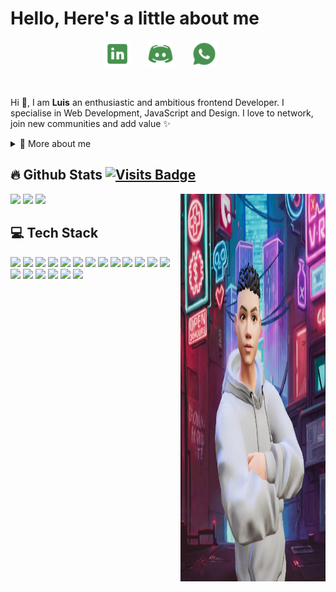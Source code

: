 # Hello, Here's a little about me

<p align="center">
  <a href="https://www.linkedin.com/in/lmghw/"><img width="42px" alt="LinkedIn" title="LinkedIn" src="/assets/LinkedIn.png"/></a>
  &#8287;&#8287;&#8287;&#8287;&#8287;
  <a href="https://discord.com/users/707224000643858454"><img width="42px" alt="Discord" title="Discord" src="/assets/Discord.png"/></a>
  &#8287;&#8287;&#8287;&#8287;&#8287;
  <a href="https://wa.me/17783028624" ><img  alt="Wahtsapp" title="Wahtsapp" width="42px" src="/assets/WhatsApp.png"/></a>
  &#8287;&#8287;&#8287;&#8287;&#8287;

</p>

<br/>

<p>
  
Hi 👋, I am **Luis** an enthusiastic and ambitious frontend Developer. I specialise in Web Development, JavaScript and Design. I love to network, join new communities and add value ✨

<div>
<details>
  <summary>🧑 More about me</summary>

- 🔭 I’m currently on a journey to build **great** things

- 🌱 I’m currently learning **everything** 🤓

- 🤝 I’m looking for help with **finding a new role!**

- 👨‍💻 All of my projects are available at [LMGHW's Portfolio](https://lmghw-portfolios.vercel.app/)

- 💬 Ask me about **web development, layout design**

- 📫 Reach me out at **luishung1996@gmail.com**

</details>
  
</p>

## 🔥 Github Stats [![Visits Badge](https://badges.strrl.dev/visits/Kaminopapa/Kaminopapa)](https://badges.strrl.dev)

<div>
<img align="right" width="46%" height="620px"src="./assets/meAvatar.jpeg"/>

<a  href="https://github.com/Kaminopapa"><img width="50%" src="https://github-readme-stats.vercel.app/api?username=Kaminopapa&theme=dracula&title_color=489250&show_icons=true&icon_color=489250"></a>
<a  href="https://github.com/Kaminopapa"><img width="50%" src="http://github-readme-streak-stats.herokuapp.com/?user=Kaminopapa&theme=dracula&date_format=M%20j%5B%2C%20Y%5D&ring=489250&fire=ff3068&sideNums=489250&title_color=489250"></a>
<a  href="https://github.com/Kaminopapa"><img  width="50%"  src="https://github-readme-stats.vercel.app/api/wakatime?username=kaminopapa&layout=compact&langs_count=8&bf_color=000&hide=Markdown,Bash&title_color=489250&custom_title=CodingTime&bg_color=282a36&text_color=fff"></a>

<!-- [![Top Langs](https://github-readme-stats.vercel.app/api/top-langs/?username=Kaminopapa&layout=compact&hide=css,shell&langs_count=8)](https://github.com/anuraghazra/github-readme-stats) -->

<h2>💻 Tech Stack</h2>
<div>
<ahref = "https://img.icons8.com/color/48/null/javascript--v1.png"><img height="40" src="https://img.icons8.com/color/48/null/javascript--v1.png"></ahref>
<a href = "https://img.icons8.com/color/48/null/typescript.png"><img height="40" src="https://img.icons8.com/color/48/null/typescript.png"></a>
<a href = "https://img.icons8.com/plasticine/100/null/react.png"><img height="40" src="https://img.icons8.com/plasticine/100/null/react.png"></a>
<a href = "https://img.icons8.com/color/48/null/vue-js.png"><img height="40" src="https://img.icons8.com/color/48/null/vue-js.png"></a>
<a href = "https://img.icons8.com/fluency/48/null/laravel.png"><img height="40" src="https://img.icons8.com/fluency/48/null/laravel.png"></a>
<a href = "https://img.icons8.com/officel/40/null/php-logo.png"><img height="40" src="https://img.icons8.com/officel/40/null/php-logo.png"></a>
<a href = "https://img.icons8.com/external-tal-revivo-shadow-tal-revivo/48/null/external-html-5-is-a-software-solution-stack-that-defines-the-properties-and-behaviors-of-web-page-logo-shadow-tal-revivo.png"><img height="40" src="https://img.icons8.com/external-tal-revivo-shadow-tal-revivo/48/null/external-html-5-is-a-software-solution-stack-that-defines-the-properties-and-behaviors-of-web-page-logo-shadow-tal-revivo.png"></a>
<a href = "https://img.icons8.com/color/48/null/css3.png"><img height="40" src="https://img.icons8.com/color/48/null/css3.png"></a>
<a href = "https://img.icons8.com/color/48/null/sass.png"><img height="40" src="https://img.icons8.com/color/48/null/sass.png"></a>
<a href = "https://img.icons8.com/fluency/48/null/node-js.png"><img height="40" src="https://img.icons8.com/fluency/48/null/node-js.png"></a>
<a href = "https://img.icons8.com/fluency/48/null/mysql-logo.png"><img height="40" src="https://img.icons8.com/fluency/48/null/mysql-logo.png"></a>
<a href = "https://img.icons8.com/fluency/48/null/figma.png"><img height="40" src="https://img.icons8.com/fluency/48/null/figma.png"></a>
<a href = "https://img.icons8.com/fluency/48/null/adobe-photoshop.png"><img height="40" src="https://img.icons8.com/fluency/48/null/adobe-photoshop.png"></a>
<a href = "https://img.icons8.com/color/48/null/bootstrap.png"><img height="40" src="https://img.icons8.com/color/48/null/bootstrap.png"></a>
<a href = "https://img.icons8.com/color/48/null/redux.png"><img height="40" src="https://img.icons8.com/color/48/null/redux.png"></a>
<a href = "https://icons8.com/icon/sBo1RJ3rjbje/netlify-a-cloud-computing-company-that-offers-hosting-and-serverless-backend-services-for-static-websites"><img height="40" src="https://img.icons8.com/external-tal-revivo-shadow-tal-revivo/48/null/external-netlify-a-cloud-computing-company-that-offers-hosting-and-serverless-backend-services-for-static-websites-logo-shadow-tal-revivo.png"></a>
<a href = "https://icons8.com/icon/wue74HqaylSJ/notion"><img height="40" src="https://img.icons8.com/nolan/64/notion.png"></a>
<a href = "https://icons8.com/icon/62452/firebase"><img height="40" src="https://img.icons8.com/color/48/null/firebase.png"></a>
<a href = "https://icons8.com/icon/74402/mongodb"><img height="40" src="https://img.icons8.com/color/48/null/mongodb.png"></a>
</div>

  </div>
